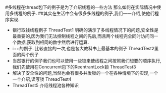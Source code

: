 #多线程在thread包下的例子是为了介绍线程的一些方法 那么如何在实际情况中使用多线程的例子.
##其实在生活中会有很多多线程的例子,我们一一介绍,使他们程序实现.
* 银行取钱线程例子 ThreadTest1 明确的演示了多线程情况下的问题,安全性是最重要的,因为我们无法控制线程之间的先后,而且两个线程完全同时访问同一个数据,获取到相同的数字然后进行运算.
* i++的例子. 比较直接的一次,也是各大教科书上最基本的例子 ThreadTest2里面的两个例子 
* 当然银行的例子我们也可以使用一些锁来使线程之间按照我们想要的顺序执行,我们先使用在Concurrent包下的ReentrantLock锁 ThreadTest3
* 解决了安全性的问题,当然也会有很多并发锁的一个在各种情境下的实现,一个一个介绍,读写锁 ThreadTest4
* ThreadTest5 介绍线程池各种知识